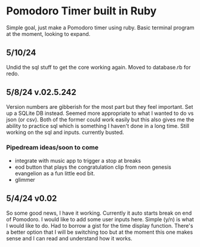 # Pomodoro Timer built in Ruby
Simple goal, just make a Pomodoro timer using ruby. Basic terminal program at the moment, looking to expand.
## 5/10/24
Undid the sql stuff to get the core working again. Moved to database.rb for redo.

## 5/8/24 v.02.5.242
Version numbers are gibberish for the most part but they feel important. Set up a SQLite DB instead. Seemed more appropriate to what I wanted to do vs json (or csv). Both of the former could work easily but this also gives me the ability to practice sql which is something I haven't done in a long time. Still working on the sql and inputs. currently busted. 

### Pipedream ideas/soon to come
* integrate with music app to trigger a stop at breaks
* eod button that plays the congratulation clip from neon genesis evangelion as a fun little eod bit.
* glimmer 

## 5/4/24 v0.02
So some good news, I have it working. Currently it auto starts break on end of Pomodoro. I would like to add some user inputs here. Simple (y/n) is what I would like to do. Had to borrow a gist for the time display function. There's a better option that I will be switching too but at the moment this one makes sense and I can read and understand how it works. 